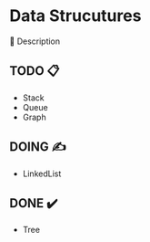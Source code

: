 # Data Strucutures

:pushpin: Description 

## TODO :clipboard:

- Stack
- Queue
- Graph

## DOING :writing_hand: 

- LinkedList 

## DONE :heavy_check_mark:

- Tree